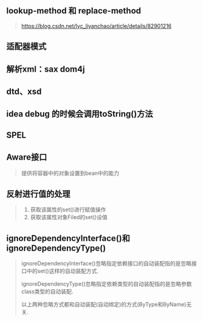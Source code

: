 
## lookup-method 和 replace-method
> https://blog.csdn.net/lyc_liyanchao/article/details/82901216


## 适配器模式

## 解析xml：sax  dom4j

## dtd、xsd

## idea debug 的时候会调用toString()方法

## SPEL

## Aware接口
> 提供将容器中的对象设置到bean中的能力

## 反射进行值的处理
> 1. 获取该属性的set()进行赋值操作
> 2. 获取该属性对象Filed的set()设值

## ignoreDependencyInterface()和ignoreDependencyType()
> ignoreDependencyInterface()忽略指定依赖接口的自动装配指的是忽略接口中的set()这样的自动装配方式.
>
> ignoreDependencyType()忽略指定依赖类型的自动装配指的是忽略参数class类型的自动装配.
>
>   以上两种忽略方式都和自动装配(自动绑定)的方式(ByType和ByName)无关.


